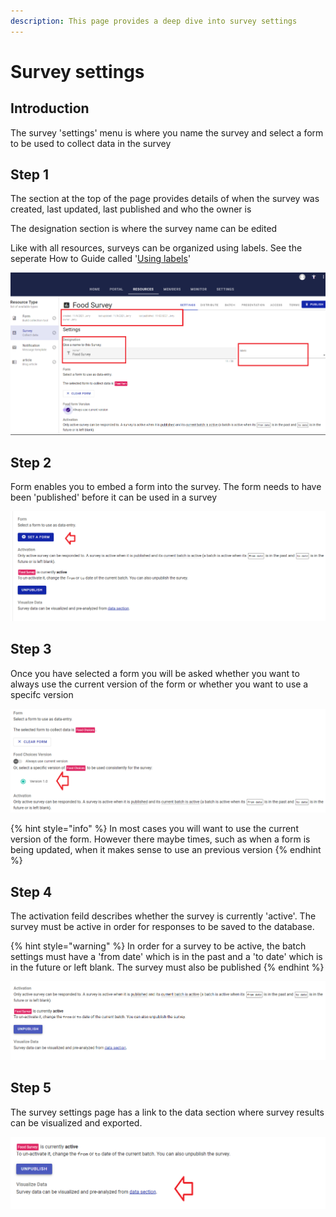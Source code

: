 ```yaml
---
description: This page provides a deep dive into survey settings
---
```


# Survey settings

## Introduction

The survey 'settings' menu is where you name the survey and select a form to be used to collect data in the survey

## Step 1

The section at the top of the page provides details of when the survey was created, last updated, last published and who the owner is

The designation section is where the survey name can be edited

Like with all resources, surveys can be organized using labels.  See the seperate How to Guide called '[Using labels](../../settings/using-labels.md)'

![](<../../.gitbook/assets/image (300) (1) (1).png>)

## Step 2

Form enables you to embed a form into the survey.  The form needs to have been 'published' before it can be used in a survey

![](<../../.gitbook/assets/image (309) (1) (1) (1) (1) (1).png>)

## Step 3

Once you have selected a form you will be asked whether you want to always use the current version of the form or whether you want to use a specifc version

![](<../../.gitbook/assets/image (302) (1) (1) (1).png>)

{% hint style="info" %}
In most cases you will want to use the current version of the form.  However there maybe times, such as when a form is being updated, when it makes sense to use an previous version
{% endhint %}

## Step 4

The activation feild describes whether the survey is currently 'active'.   The survey must be active in order for responses to be saved to the database.

{% hint style="warning" %}
In order for a survey to be active, the batch settings must have a 'from date' which is in the past and a 'to date' which is in the future or left blank.  The survey must also be published
{% endhint %}

![](<../../.gitbook/assets/image (313) (1) (1) (1) (1) (1).png>)

## Step 5

The survey settings page has a link to the data section where survey results can be visualized and exported.

![](<../../.gitbook/assets/image (310) (1) (1) (1) (1) (1) (1).png>)

